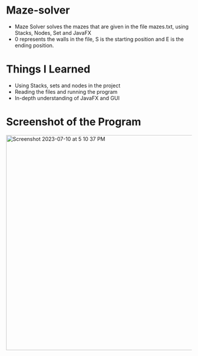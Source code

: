 # Maze-solver
* Maze Solver solves the mazes that are given in the file mazes.txt, using Stacks, Nodes, Set and JavaFX 
* 0 represents the walls in the file, S is the starting position and E is the ending position.

# Things I Learned
* Using Stacks, sets and nodes in the project
* Reading the files and running the program
* In-depth understanding of JavaFX and GUI

# Screenshot of the Program
<img width="584" alt="Screenshot 2023-07-10 at 5 10 37 PM" src="https://github.com/Ashish5525/Maze-solver/assets/70592535/0d83b37d-6c37-4d95-9469-e1ffa2577fca">

